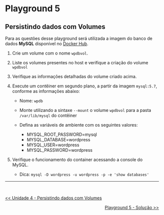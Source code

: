 # Playground 5

## Persistindo dados com Volumes

Para as questões desse playground será utilizada a imagem do banco de dados **MySQL** disponível no [Docker Hub](https://hub.docker.com/_/mysql/).


1. Crie um volume com o nome `wpdbvol`.

2. Liste os volumes presentes no host e verifique a criação do volume `wpdbvol`

3. Verifique as informações detalhadas do volume criado acima.

4. Execute um contêiner em segundo plano, a partir da imagem `mysql:5.7`, conforme as informações abaixo:

    - Nome: `wpdb`

    - Monte utilizando a sintaxe `--mount` o volume `wpdbvol` para a pasta `/var/lib/mysql` do contêiner

    - Defina as variáveis de ambiente com os seguintes valores:
        - MYSQL_ROOT_PASSWORD=mysql
        - MYSQL_DATABASE=wordpress
        - MYSQL_USER=wordpress
        - MYSQL_PASSWORD=wordpress

5. Verifique o funcionamento do container acessando a console do MySQL. 

    - Dica: `mysql -D wordpress -u wordpress -p -e 'show databases'`


---
<br>
<p align="left">
<a href='../unidade4.md' id='unidade4' class='anchor' aria-hidden='true'><< Unidade 4 - Persistindo dados com Volumes</a></p>
<p align="right">
<a href='play5-solucao.md' id='play5-solucao' class='anchor' aria-hidden='true'>Playground 5 - Solução >></a></p>